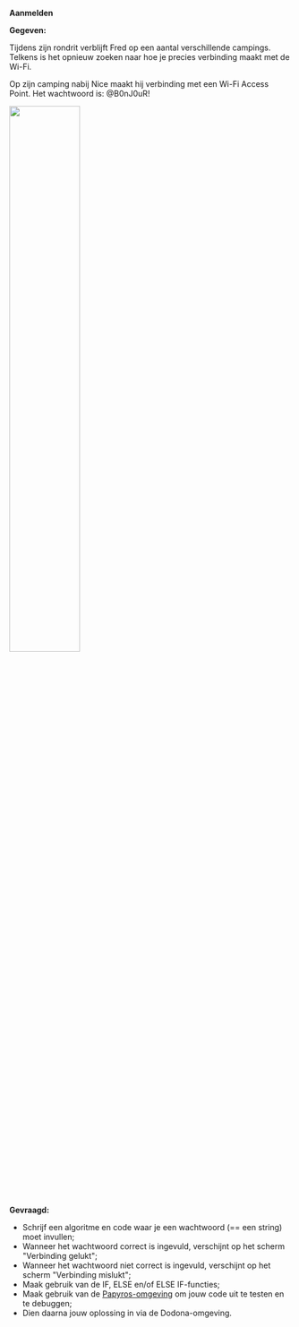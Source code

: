 **Aanmelden**

**Gegeven:**

Tijdens zijn rondrit verblijft Fred op een aantal verschillende campings. Telkens is het opnieuw zoeken naar hoe je precies verbinding maakt 
met de Wi-Fi. 

Op zijn camping nabij Nice maakt hij verbinding met een Wi-Fi Access Point. Het wachtwoord is: @B0nJ0uR!

<img src="https://images.pexels.com/photos/5599613/pexels-photo-5599613.jpeg?auto=compress&cs=tinysrgb&w=1260&h=750&dpr=1" width="50%"/>

**Gevraagd:**

* Schrijf een algoritme en code waar je een wachtwoord (== een string) moet invullen;
* Wanneer het wachtwoord correct is ingevuld, verschijnt op het scherm "Verbinding gelukt"; 
* Wanneer het wachtwoord niet correct is ingevuld, verschijnt op het scherm "Verbinding mislukt"; 
* Maak gebruik van de IF, ELSE en/of ELSE IF-functies; 
* Maak gebruik van de [Papyros-omgeving](https://papyros.dodona.be/?locale=nl&language=JavaScript) om jouw code uit te testen en te debuggen;
* Dien daarna jouw oplossing in via de Dodona-omgeving. 